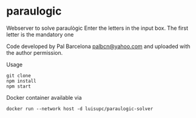 # paraulogic
Webserver to solve paraulògic
Enter the letters in the input box. The first letter is the mandatory one

Code developed by Pal Barcelona <palbcn@yahoo.com> and uploaded with the author permission.

Usage
```
git clone
npm install
npm start
```
Docker container available via
```
docker run --network host -d luisupc/paraulogic-solver
```
